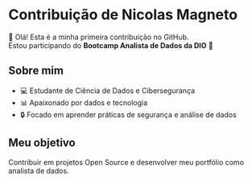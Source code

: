 # Contribuição de Nicolas Magneto

👋 Olá! Esta é a minha primeira contribuição no GitHub.  
Estou participando do **Bootcamp Analista de Dados da DIO** 🚀  

## Sobre mim
- 💻 Estudante de Ciência de Dados e Cibersegurança  
- 📊 Apaixonado por dados e tecnologia  
- 🔒 Focado em aprender práticas de segurança e análise de dados  

## Meu objetivo
Contribuir em projetos Open Source e desenvolver meu portfólio como analista de dados.
